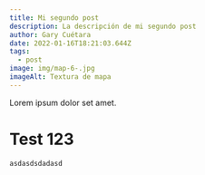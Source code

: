 ```yaml
---
title: Mi segundo post
description: La descripción de mi segundo post
author: Gary Cuétara
date: 2022-01-16T18:21:03.644Z
tags:
  - post
image: img/map-6-.jpg
imageAlt: Textura de mapa
---
```

Lorem ipsum dolor set amet.

# Test 123

`asdasdsdadasd`